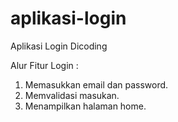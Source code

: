 # aplikasi-login
Aplikasi Login Dicoding

Alur Fitur Login :
1. Memasukkan email dan password.
2. Memvalidasi masukan.
3. Menampilkan halaman home.

